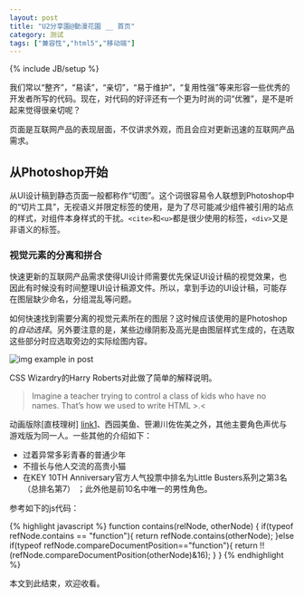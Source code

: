 ```yaml
---
layout: post
title: "U2分享園@動漫花園 __ 首页"
category: 测试
tags: ["兼容性","html5","移动端"]
---
```

{% include JB/setup %}

我们常以“整齐”，“易读”，“亲切”，“易于维护”，“复用性强”等来形容一些优秀的开发者所写的代码。现在，对代码的好评还有一个更为时尚的词“优雅”，是不是听起来觉得很亲切呢？

页面是互联网产品的表现层面，不仅讲求外观，而且会应对更新迅速的互联网产品需求。

## 从Photoshop开始 ##

从UI设计稿到静态页面一般都称作“切图”。这个词很容易令人联想到Photoshop中的“切片工具”，无视语义并限定标签的使用，是为了尽可能减少组件被引用的站点的样式，对组件本身样式的干扰。`<cite>`和`<u>`都是很少使用的标签，`<div>`又是非语义的标签。

### 视觉元素的分离和拼合 ###

快速更新的互联网产品需求使得UI设计师需要优先保证UI设计稿的视觉效果，也因此有时候没有时间整理UI设计稿源文件。所以，拿到手边的UI设计稿，可能存在图层缺少命名，分组混乱等问题。

如何快速找到需要分离的视觉元素所在的图层？这时候应该使用的是Photoshop的*自动选择*。另外要注意的是，某些边缘阴影及高光是由图层样式生成的，在选取这些部分时应选取旁边的实际绘图内容。

![img example in post][img1]

CSS Wizardry的Harry Roberts对此做了简单的解释说明。

> Imagine a teacher trying to control a class of kids who have no names. 
> That’s how we used to write HTML >.<

动画版除[直枝理树] [link1]、西园美鱼、笹濑川佐佐美之外，其他主要角色声优与游戏版为同一人。一些其他的介绍如下：

*   过着异常多彩青春的普通少年
*   不擅长与他人交流的高贵小猫
*   在KEY 10TH Anniversary官方人气投票中排名为Little Busters系列之第3名（总排名第7）
    ；此外他是前10名中唯一的男性角色。

参考如下的js代码：

{% highlight javascript %}
function contains(relNode, otherNode) {
        if(typeof refNode.contains == "function"){
            return refNode.contains(otherNode);
        }else if(typeof refNode.compareDocumentPosition=="function"){
            return !!(refNode.compareDocumentPosition(otherNode)&16);
        }
    }
{% endhighlight %}

本文到此结束，欢迎收看。

   [img1]: {{PURE_ASSET_PATH}}/used-images/temp/img_example_in_post.jpg   "img example1 in post"
   [link1]: http://www.google.com/       "google link"

